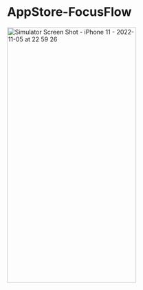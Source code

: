 # AppStore-FocusFlow

<img src="https://github.com/EmreUSL/AppStore-FocusFlow/assets/109242794/2a0d76af-8d19-4c5a-af67-1d48e2bea8d8g" 
  alt="Simulator Screen Shot - iPhone 11 - 2022-11-05 at 22 59 26" width="300" height="593"/>

